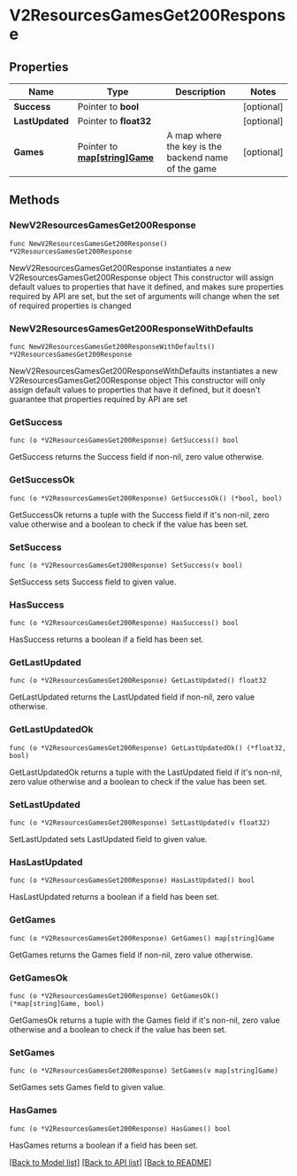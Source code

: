 # V2ResourcesGamesGet200Response

## Properties

Name | Type | Description | Notes
------------ | ------------- | ------------- | -------------
**Success** | Pointer to **bool** |  | [optional] 
**LastUpdated** | Pointer to **float32** |  | [optional] 
**Games** | Pointer to [**map[string]Game**](Game.md) | A map where the key is the backend name of the game | [optional] 

## Methods

### NewV2ResourcesGamesGet200Response

`func NewV2ResourcesGamesGet200Response() *V2ResourcesGamesGet200Response`

NewV2ResourcesGamesGet200Response instantiates a new V2ResourcesGamesGet200Response object
This constructor will assign default values to properties that have it defined,
and makes sure properties required by API are set, but the set of arguments
will change when the set of required properties is changed

### NewV2ResourcesGamesGet200ResponseWithDefaults

`func NewV2ResourcesGamesGet200ResponseWithDefaults() *V2ResourcesGamesGet200Response`

NewV2ResourcesGamesGet200ResponseWithDefaults instantiates a new V2ResourcesGamesGet200Response object
This constructor will only assign default values to properties that have it defined,
but it doesn't guarantee that properties required by API are set

### GetSuccess

`func (o *V2ResourcesGamesGet200Response) GetSuccess() bool`

GetSuccess returns the Success field if non-nil, zero value otherwise.

### GetSuccessOk

`func (o *V2ResourcesGamesGet200Response) GetSuccessOk() (*bool, bool)`

GetSuccessOk returns a tuple with the Success field if it's non-nil, zero value otherwise
and a boolean to check if the value has been set.

### SetSuccess

`func (o *V2ResourcesGamesGet200Response) SetSuccess(v bool)`

SetSuccess sets Success field to given value.

### HasSuccess

`func (o *V2ResourcesGamesGet200Response) HasSuccess() bool`

HasSuccess returns a boolean if a field has been set.

### GetLastUpdated

`func (o *V2ResourcesGamesGet200Response) GetLastUpdated() float32`

GetLastUpdated returns the LastUpdated field if non-nil, zero value otherwise.

### GetLastUpdatedOk

`func (o *V2ResourcesGamesGet200Response) GetLastUpdatedOk() (*float32, bool)`

GetLastUpdatedOk returns a tuple with the LastUpdated field if it's non-nil, zero value otherwise
and a boolean to check if the value has been set.

### SetLastUpdated

`func (o *V2ResourcesGamesGet200Response) SetLastUpdated(v float32)`

SetLastUpdated sets LastUpdated field to given value.

### HasLastUpdated

`func (o *V2ResourcesGamesGet200Response) HasLastUpdated() bool`

HasLastUpdated returns a boolean if a field has been set.

### GetGames

`func (o *V2ResourcesGamesGet200Response) GetGames() map[string]Game`

GetGames returns the Games field if non-nil, zero value otherwise.

### GetGamesOk

`func (o *V2ResourcesGamesGet200Response) GetGamesOk() (*map[string]Game, bool)`

GetGamesOk returns a tuple with the Games field if it's non-nil, zero value otherwise
and a boolean to check if the value has been set.

### SetGames

`func (o *V2ResourcesGamesGet200Response) SetGames(v map[string]Game)`

SetGames sets Games field to given value.

### HasGames

`func (o *V2ResourcesGamesGet200Response) HasGames() bool`

HasGames returns a boolean if a field has been set.


[[Back to Model list]](../README.md#documentation-for-models) [[Back to API list]](../README.md#documentation-for-api-endpoints) [[Back to README]](../README.md)


